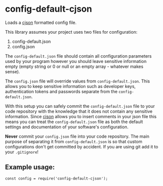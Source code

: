 # config-default-cjson

Loads a [cjson][1] formatted config file.

This library assumes your project uses two files for configuration:

1. config-default.json
2. config.json

The `config-default.json` file should contain all configuration parameters used by
your program however you should leave sensitive information empty (empty string or
0 or null or an empty array - whatever makes sense).

The `config.json` file will override values from `config-default.json`. This allows
you to keep sensitive information such as developer keys, authentication tokens and
passwords separate from the `config-default.json`.

With this setup you can safely commit the `config-default.json` file to your code
repository with the knowledge that it does not contain any sensitive information.
Since [cjson][1] allows you to insert comments in your json file this means you can
treat the `config-default.json` file as both the default settings and documentation
of your software's configuration.

**Never** commit your `config.json` file into your code repository. The main purpose
of separating it from `config-default.json` is so that custom configurations don't
get committed by accident. If you are using git add it to your `.gitignore`!

## Example usage:

    const config = require('config-default-cjson');


[1]: https://www.npmjs.com/package/cjson